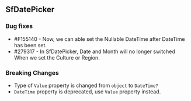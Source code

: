 ## SfDatePicker

### Bug fixes

* \#F155140 - Now, we can able set the Nullable DateTime after DateTime has been set.
* \#279317 - In SfDatePicker, Date and Month will no longer switched When we set the Culture or Region.

### Breaking Changes

* Type of `Value` property is changed from `object` to `DateTime?`
* `DateTime` property is deprecated, use `Value` property instead.